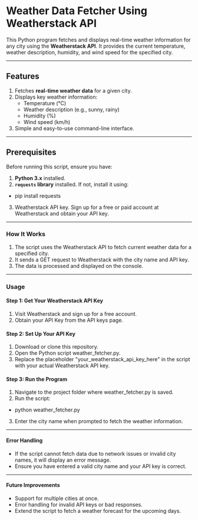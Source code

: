 # Weather Data Fetcher Using Weatherstack API

This Python program fetches and displays real-time weather information for any city using the **Weatherstack API**. It provides the current temperature, weather description, humidity, and wind speed for the specified city.

---

## Features
1. Fetches **real-time weather data** for a given city.
2. Displays key weather information:
   - Temperature (°C)
   - Weather description (e.g., sunny, rainy)
   - Humidity (%)
   - Wind speed (km/h)
3. Simple and easy-to-use command-line interface.

---

## Prerequisites
Before running this script, ensure you have:
1. **Python 3.x** installed.
2. **`requests` library** installed. If not, install it using:
- pip install requests
3. Weatherstack API key. Sign up for a free or paid account at Weatherstack and obtain your API key.

---

### How It Works

1. The script uses the Weatherstack API to fetch current weather data for a specified city.
2. It sends a GET request to Weatherstack with the city name and API key.
3. The data is processed and displayed on the console.

---

### Usage

#### Step 1: Get Your Weatherstack API Key

1. Visit Weatherstack and sign up for a free account.
2. Obtain your API Key from the API keys page.

#### Step 2: Set Up Your API Key

1. Download or clone this repository.
2. Open the Python script weather_fetcher.py.
3. Replace the placeholder "your_weatherstack_api_key_here" in the script with your actual Weatherstack API key.

#### Step 3: Run the Program

1. Navigate to the project folder where weather_fetcher.py is saved.
2. Run the script:
- python weather_fetcher.py
3. Enter the city name when prompted to fetch the weather information.

---

#### Error Handling

- If the script cannot fetch data due to network issues or invalid city names, it will display an error message.
- Ensure you have entered a valid city name and your API key is correct.

---

#### Future Improvements
- Support for multiple cities at once.
- Error handling for invalid API keys or bad responses.
- Extend the script to fetch a weather forecast for the upcoming days.


